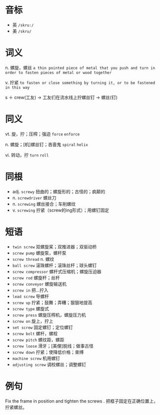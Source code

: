 # 音标

- 英 `/skruː/`
- 美 `/skru/`

# 词义

n. 螺旋，螺丝
`a thin pointed piece of metal that you push and turn in order to fasten pieces of metal or wood together`

v. 拧紧
`to fasten or close something by turning it, or to be fastened in this way`



s ＋ crew(工友) → 工友们在流水线上拧螺丝钉 → 螺丝(钉)

# 同义

vt. 旋，拧；压榨；强迫
`force` `enforce`

n. 螺旋；[机]螺丝钉；吝啬鬼
`spiral` `helix`

vi. 转动，拧
`turn` `roll`

# 同根

- adj. `screwy` 扭曲的；螺旋形的；古怪的；疯颠的
- n. `screwdriver` 螺丝刀
- n. `screwing` 螺丝接合；车削螺纹
- v. `screwing` 拧紧（screw的ing形式）；用螺钉固定

# 短语

- `twin screw` 双螺旋桨；双推进器；双驱动桥
- `screw pump` 螺旋泵，螺杆泵
- `screw thread` n. 螺纹
- `ball screw` 滚珠螺杆；滚珠丝杆；球头螺钉
- `screw compressor` 螺杆式压缩机；螺旋压迫器
- `screw rod` 螺旋杆；丝杆
- `screw conveyor` 螺旋输送机
- `screw in` 把…拧入
- `lead screw` 导螺杆
- `screw up` 拧紧；鼓舞；弄糟；狠狠地提高
- `screw type` 螺旋式
- `screw press` 螺旋压榨机，螺旋压力机
- `screw on` 旋上，拧上
- `set screw` 固定螺钉；定位螺钉
- `screw bolt` 螺杆，螺栓
- `screw pitch` 螺纹距，螺距
- `screw loose` 滑牙；[美俚]脱线；做事古怪
- `screw down` 拧紧；使降低价格；束缚
- `machine screw` 机用螺钉
- `adjusting screw` 调校螺丝；调整螺钉

# 例句

Fix the frame in position and tighten the screws .
把框子固定在正确位置上，拧紧螺丝。


